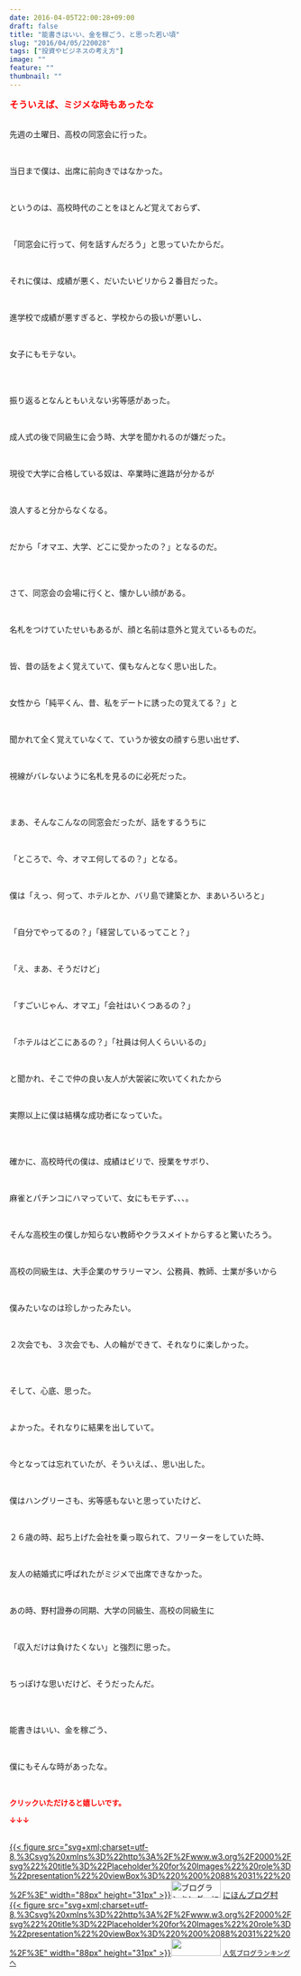 ```yaml
---
date: 2016-04-05T22:00:28+09:00
draft: false
title: "能書きはいい、金を稼ごう、と思った若い頃"
slug: "2016/04/05/220028"
tags: ["投資やビジネスの考え方"]
image: ""
feature: ""
thumbnail: ""
---
```

<strong><font color="#ff0000" size="3">そういえば、ミジメな時もあったな</font></strong><br/><br/><p>先週の土曜日、高校の同窓会に行った。</p><br/><p>当日まで僕は、出席に前向きではなかった。</p><br/><p>というのは、高校時代のことをほとんど覚えておらず、</p><br/><p>「同窓会に行って、何を話すんだろう」と思っていたからだ。</p><br/><p>それに僕は、成績が悪く、だいたいビリから２番目だった。</p><br/><p>進学校で成績が悪すぎると、学校からの扱いが悪いし、</p><br/><p>女子にもモテない。</p><br/><br/><p>振り返るとなんともいえない劣等感があった。</p><br/><p>成人式の後で同級生に会う時、大学を聞かれるのが嫌だった。</p><br/><p>現役で大学に合格している奴は、卒業時に進路が分かるが</p><br/><p>浪人すると分からなくなる。</p><br/><p>だから「オマエ、大学、どこに受かったの？」となるのだ。</p><br/><br/><p>さて、同窓会の会場に行くと、懐かしい顔がある。</p><br/><p>名札をつけていたせいもあるが、顔と名前は意外と覚えているものだ。</p><br/><p>皆、昔の話をよく覚えていて、僕もなんとなく思い出した。</p><br/><p>女性から「純平くん、昔、私をデートに誘ったの覚えてる？」と</p><br/><p>聞かれて全く覚えていなくて、ていうか彼女の顔すら思い出せず、</p><br/><p>視線がバレないように名札を見るのに必死だった。</p><br/><br/><p>まあ、そんなこんなの同窓会だったが、話をするうちに</p><br/><p>「ところで、今、オマエ何してるの？」となる。</p><br/><p>僕は「えっ、何って、ホテルとか、バリ島で建築とか、まあいろいろと」</p><br/><p>「自分でやってるの？」「経営しているってこと？」</p><br/><p>「え、まあ、そうだけど」</p><br/><p>「すごいじゃん、オマエ」「会社はいくつあるの？」</p><br/><p>「ホテルはどこにあるの？」「社員は何人くらいいるの」</p><br/><p>と聞かれ、そこで仲の良い友人が大袈裟に吹いてくれたから</p><br/><p>実際以上に僕は結構な成功者になっていた。</p><br/><br/><p>確かに、高校時代の僕は、成績はビリで、授業をサボり、</p><br/><p>麻雀とパチンコにハマっていて、女にもモテず、、、。</p><br/><p>そんな高校生の僕しか知らない教師やクラスメイトからすると驚いたろう。</p><br/><p>高校の同級生は、大手企業のサラリーマン、公務員、教師、士業が多いから</p><br/><p>僕みたいなのは珍しかったみたい。</p><br/><p>２次会でも、３次会でも、人の輪ができて、それなりに楽しかった。</p><br/><br/><p>そして、心底、思った。</p><br/><p>よかった。それなりに結果を出していて。</p><br/><p>今となっては忘れていたが、そういえば、、思い出した。</p><br/><p>僕はハングリーさも、劣等感もないと思っていたけど、</p><br/><p>２６歳の時、起ち上げた会社を乗っ取られて、フリーターをしていた時、</p><br/><p>友人の結婚式に呼ばれたがミジメで出席できなかった。</p><br/><p>あの時、野村證券の同期、大学の同級生、高校の同級生に</p><br/><p>「収入だけは負けたくない」と強烈に思った。</p><br/><p>ちっぽけな思いだけど、そうだったんだ。</p><br/><br/><p>能書きはいい、金を稼ごう、</p><br/><p>僕にもそんな時があったな。</p><br/><p><font color="#ff0000" size="2"><strong>クリックいただけると嬉しいです。<br/></strong></font></p><p><font color="#ff0000" size="2"><strong>↓↓↓</strong></font></p><p><br/><a href="http://www.blogmura.com/ranking.html" target="_blank">{{< figure src="svg+xml;charset=utf-8,%3Csvg%20xmlns%3D%22http%3A%2F%2Fwww.w3.org%2F2000%2Fsvg%22%20title%3D%22Placeholder%20for%20Images%22%20role%3D%22presentation%22%20viewBox%3D%220%200%2088%2031%22%20%2F%3E" width="88px" height="31px" >}}<noscript><img border="0" alt="ブログランキング・にほんブログ村へ" src="https://img-proxy.blog-video.jp/images?url=http%3A%2F%2Fwww.blogmura.com%2Fimg%2Fwww88_31.gif" width="88" height="31"></noscript></a> <a href="http://www.blogmura.com/ranking.html" target="_blank">にほんブログ村</a> <br/><a title="人気ブログランキングへ" href="link.php?1804582">{{< figure src="svg+xml;charset=utf-8,%3Csvg%20xmlns%3D%22http%3A%2F%2Fwww.w3.org%2F2000%2Fsvg%22%20title%3D%22Placeholder%20for%20Images%22%20role%3D%22presentation%22%20viewBox%3D%220%200%2088%2031%22%20%2F%3E" width="88px" height="31px" >}}<noscript><img border="0" src="https://blog.with2.net/img/banner/banner_22.gif" width="88" height="31"></noscript></a> <a style="FONT-SIZE: 12px" href="link.php?1804582">人気ブログランキングへ</a> </p>

